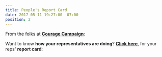 ```yaml
---
title: People's Report Card
date: 2017-05-11 19:27:00 -07:00
position: 2
---
```


From the folks at **[Courage Campaign](https://www.couragecampaign.org/)**:

Want to know **how your representatives are doing**?  [**Click here**](http://www.couragescore.org/), for your reps' **report card**:


